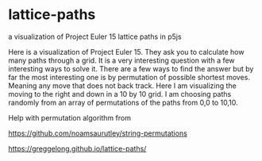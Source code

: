 # lattice-paths
a visualization of Project Euler 15 lattice paths in p5js


Here is a visualization of Project Euler 15. They ask you to calculate how many paths through a grid. It is a very interesting question with a few interesting ways to solve it. There are a few ways to find the answer but by far the most interesting one is by permutation of possible shortest moves. Meaning any move that does not back track. Here I am visualizing the moving to the right and down in a 10 by 10 grid.  I am choosing paths randomly from an array of permutations of the paths from 0,0 to 10,10.

Help with permutation algorithm from 
 
https://github.com/noamsaurutley/string-permutations

https://greggelong.github.io/lattice-paths/

